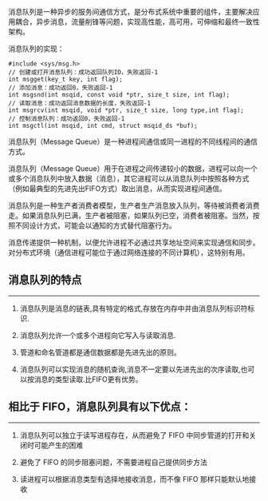 消息队列是一种异步的服务间通信方式，是分布式系统中重要的组件，主要解决应用耦合，异步消息，流量削锋等问题，实现高性能，高可用，可伸缩和最终一致性架构。

消息队列的实现：

```
#include <sys/msg.h>
// 创建或打开消息队列：成功返回队列ID，失败返回-1
int msgget(key_t key, int flag);
// 添加消息：成功返回0，失败返回-1
int msgsnd(int msqid, const void *ptr, size_t size, int flag);
// 读取消息：成功返回消息数据的长度，失败返回-1
int msgrcv(int msqid, void *ptr, size_t size, long type,int flag);
// 控制消息队列：成功返回0，失败返回-1
int msgctl(int msqid, int cmd, struct msqid_ds *buf);
```

消息队列（Message Queue）是一种进程间通信或同一进程的不同线程间的通信方式。

消息队列（Message Queue）用于在进程之间传递较小的数据，进程可以向一个或多个消息队列中放入数据（消息），其它进程可以从消息队列中按照各种方式（例如最典型的先进先出FIFO方式）取出消息，从而实现进程间通信。

消息队列是一种生产者消费者模型，生产者生产消息放入队列，等待被消费者消费走。如果消息队列已满，生产者被阻塞，如果队列已空，消费者被阻塞。当然，按照不同设计方式，可能会以通知的方式替代阻塞行为。

消息传递提供一种机制，以便允许进程不必通过共享地址空间来实现通信和同步。对分布式环境（通信进程可能位于通过网络连接的不同计算机），这特别有用。

## 消息队列的特点
---

1. 消息队列是消息的链表,具有特定的格式,存放在内存中并由消息队列标识符标识.

2. 消息队列允许一个或多个进程向它写入与读取消息.

3. 管道和命名管道都是通信数据都是先进先出的原则。

4. 消息队列可以实现消息的随机查询,消息不一定要以先进先出的次序读取,也可以按消息的类型读取.比FIFO更有优势。

## 相比于 FIFO，消息队列具有以下优点：
---

1. 消息队列可以独立于读写进程存在，从而避免了 FIFO 中同步管道的打开和关闭时可能产生的困难

2. 避免了 FIFO 的同步阻塞问题，不需要进程自己提供同步方法

3. 读进程可以根据消息类型有选择地接收消息，而不像 FIFO 那样只能默认地接收